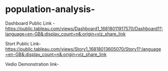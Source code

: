 # population-analysis-


Dashboard Public Link -https://public.tableau.com/views/Dashboard1_16818011917570/Dashboard1?:language=en-GB&:display_count=n&:origin=viz_share_link 

Stort Public Link-https://public.tableau.com/views/Story1_16818013605070/Story1?:language=en-GB&:display_count=n&:origin=viz_share_link 

Vedio Demonstration link-
